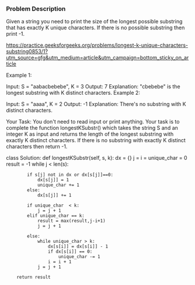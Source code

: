 ### Problem Description 

Given a string you need to print the size of the longest possible substring that has exactly K unique characters. 
If there is no possible substring then print -1.

https://practice.geeksforgeeks.org/problems/longest-k-unique-characters-substring0853/1?utm_source=gfg&utm_medium=article&utm_campaign=bottom_sticky_on_article

Example 1:

Input:
S = "aabacbebebe", K = 3
Output: 7
Explanation: "cbebebe" is the longest 
substring with K distinct characters.
Example 2:

Input: 
S = "aaaa", K = 2
Output: -1
Explanation: There's no substring with K
distinct characters.

Your Task:
You don't need to read input or print anything. Your task is to complete the function longestKSubstr() which takes the string S and an integer 
K as input and returns the length of the longest substring with exactly K distinct characters. If there is no substring with exactly K distinct 
characters then return -1.


class Solution:
    def longestKSubstr(self, s, k):
        dx = {}
        j = i = unique_char = 0
        result = -1
        while j < len(s):
            
            if s[j] not in dx or dx[s[j]]==0:
                dx[s[j]] = 1
                unique_char += 1
            else:
                dx[s[j]] += 1
                
            if unique_char  < k:
                j = j + 1
            elif unique_char == k:
                result = max(result,j-i+1)
                j = j + 1
                
            else:
                while unique_char > k:
                    dx[s[i]] = dx[s[i]] - 1
                    if dx[s[i]] == 0:
                        unique_char -= 1
                    i = i + 1
                j = j + 1
                
        return result
